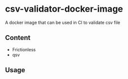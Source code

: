 # csv-validator-docker-image

A docker image that can be used in CI to validate csv file

## Content

- Frictionless 
- qsv

## Usage



